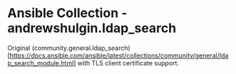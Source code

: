 # Ansible Collection - andrewshulgin.ldap_search

Original (community.general.ldap_search)[https://docs.ansible.com/ansible/latest/collections/community/general/ldap_search_module.html] with TLS client certificate support.
